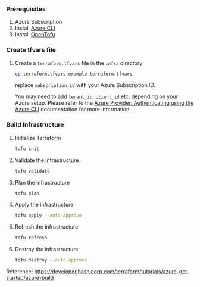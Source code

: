 ### Prerequisites
1. Azure Subscription
1. Install [Azure CLI](https://docs.microsoft.com/en-us/cli/azure/install-azure-cli)
1. Install [OpenTofu](https://opentofu.org/docs/main/intro/install/)

### Create tfvars file
1. Create a `terraform.tfvars` file in the `infra` directory
    ```bash
    cp terraform.tfvars.example terraform.tfvars
    ```
    replace `subscription_id` with your Azure Subscription ID.

    You may need to add `tenant_id`, `client_id` etc. depending on your Azure setup. Please refer to the [Azure Provider: Authenticating using the Azure CLI](https://search.opentofu.org/provider/hashicorp/azurerm/latest/docs/guides/azure_cli) documentation for more information.

### Build Infrastructure
1. Initialize Terraform
    ```bash
    tofu init
    ```
2. Validate the infrastructure
    ```bash
    tofu validate
    ```
2. Plan the infrastructure
    ```bash
    tofu plan
    ```
3. Apply the infrastructure
    ```bash
    tofu apply --auto-approve
    ```
4. Refresh the infrastructure
    ```bash
    tofu refresh
    ```
5. Destroy the infrastructure
    ```bash
    tofu destroy --auto-approve
    ```


Reference: https://developer.hashicorp.com/terraform/tutorials/azure-get-started/azure-build